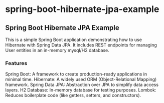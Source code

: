 # spring-boot-hibernate-jpa-example

## Spring Boot Hibernate JPA Example
This is a simple Spring Boot application demonstrating how to use Hibernate with Spring Data JPA. It includes REST endpoints for managing User entities in an in-memory mysql/H2 database.

### Features
Spring Boot: A framework to create production-ready applications in minimal time.
Hibernate: A widely used ORM (Object-Relational Mapping) framework.
Spring Data JPA: Abstraction over JPA to simplify data access layers.
H2 Database: In-memory database for testing purposes.
Lombok: Reduces boilerplate code (like getters, setters, and constructors).
